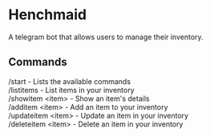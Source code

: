 # Henchmaid

A telegram bot that allows users to manage their inventory.

## Commands
/start - Lists the available commands  
/listitems	- List items in your inventory  
/showitem \<item\> - Show an item's details  
/additem	\<item\> - Add an item to your inventory  
/updateitem	\<item\> - Update an item in your inventory  
/deleteitem	\<item\> - Delete an item in your inventory  
